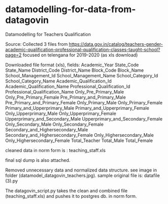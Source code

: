 # datamodelling-for-data-from-datagovin

Datamodelling for Teachers Qualification

Source: 
Collected 3 files from https://data.gov.in/catalog/teachers-gender-academic-qualification-professional-qualification-classes-taught-school?page=2 focused on telengana for 2019-2020 (as xls download)

Downloaded file format (xls), fields:
Academic_Year	State_Code	State_Name	District_Code	District_Name	Block_Code	Block_Name	School_Management_Id	School_Management_Name	School_Category_Id	School_Category_Name	Academic_Qualification_Id	Academic_Qualification_Name	Professional_Qualification_Id	Professional_Qualification_Name	Only_Pre_Primary_Male	Only_Pre_Primary_Female	Pre_Primary_and_Primary_Male	Pre_Primary_and_Primary_Female	Only_Primary_Male	Only_Primary_Female	Primary_and_Upperprimary_Male	Primary_and_Upperprimary_Female	Only_Upperprimary_Male	Only_Upperprimary_Female	Upperprimary_and_Secondary_Male	Upperprimary_and_Secondary_Female	Only_Secondary_Male	Only_Secondary_Female	Secondary_and_Highersecondary_Male	Secondary_and_Highersecondary_Female	Only_Highersecondary_Male	Only_Highersecondary_Female	Total_Teacher	Total_Male	Total_Female

cleaned data in norm form is : teaching_staff.xls

final sql dump is also attached.

Removed unnecessary data and normalized data structure. see image in folder (datamodel_datagovin_teachers.jpg).
sample original file is: datafile (3).py

The datagovin_script.py takes the clean and combined file (teaching_staff.xls) and pushes it to postgres db. in norm form.
